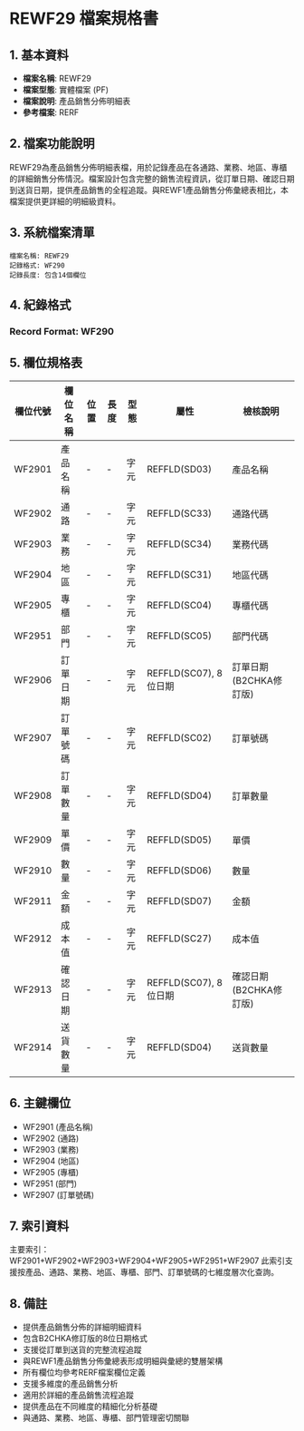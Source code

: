 # REWF29 檔案規格書

## 1. 基本資料
- **檔案名稱**: REWF29
- **檔案型態**: 實體檔案 (PF)
- **檔案說明**: 產品銷售分佈明細表
- **參考檔案**: RERF

## 2. 檔案功能說明
REWF29為產品銷售分佈明細表檔，用於記錄產品在各通路、業務、地區、專櫃的詳細銷售分佈情況。檔案設計包含完整的銷售流程資訊，從訂單日期、確認日期到送貨日期，提供產品銷售的全程追蹤。與REWF1產品銷售分佈彙總表相比，本檔案提供更詳細的明細級資料。

## 3. 系統檔案清單
```
檔案名稱: REWF29
記錄格式: WF290
記錄長度: 包含14個欄位
```

## 4. 紀錄格式
### Record Format: WF290

## 5. 欄位規格表

| 欄位代號 | 欄位名稱 | 位置 | 長度 | 型態 | 屬性 | 檢核說明 |
|---------|----------|------|------|------|------|----------|
| WF2901 | 產品名稱 | - | - | 字元 | REFFLD(SD03) | 產品名稱 |
| WF2902 | 通路 | - | - | 字元 | REFFLD(SC33) | 通路代碼 |
| WF2903 | 業務 | - | - | 字元 | REFFLD(SC34) | 業務代碼 |
| WF2904 | 地區 | - | - | 字元 | REFFLD(SC31) | 地區代碼 |
| WF2905 | 專櫃 | - | - | 字元 | REFFLD(SC04) | 專櫃代碼 |
| WF2951 | 部門 | - | - | 字元 | REFFLD(SC05) | 部門代碼 |
| WF2906 | 訂單日期 | - | - | 字元 | REFFLD(SC07), 8位日期 | 訂單日期(B2CHKA修訂版) |
| WF2907 | 訂單號碼 | - | - | 字元 | REFFLD(SC02) | 訂單號碼 |
| WF2908 | 訂單數量 | - | - | 字元 | REFFLD(SD04) | 訂單數量 |
| WF2909 | 單價 | - | - | 字元 | REFFLD(SD05) | 單價 |
| WF2910 | 數量 | - | - | 字元 | REFFLD(SD06) | 數量 |
| WF2911 | 金額 | - | - | 字元 | REFFLD(SD07) | 金額 |
| WF2912 | 成本值 | - | - | 字元 | REFFLD(SC27) | 成本值 |
| WF2913 | 確認日期 | - | - | 字元 | REFFLD(SC07), 8位日期 | 確認日期(B2CHKA修訂版) |
| WF2914 | 送貨數量 | - | - | 字元 | REFFLD(SD04) | 送貨數量 |

## 6. 主鍵欄位
- WF2901 (產品名稱)
- WF2902 (通路)
- WF2903 (業務)
- WF2904 (地區)
- WF2905 (專櫃)
- WF2951 (部門)
- WF2907 (訂單號碼)

## 7. 索引資料
主要索引：WF2901+WF2902+WF2903+WF2904+WF2905+WF2951+WF2907
此索引支援按產品、通路、業務、地區、專櫃、部門、訂單號碼的七維度層次化查詢。

## 8. 備註
- 提供產品銷售分佈的詳細明細資料
- 包含B2CHKA修訂版的8位日期格式
- 支援從訂單到送貨的完整流程追蹤
- 與REWF1產品銷售分佈彙總表形成明細與彙總的雙層架構
- 所有欄位均參考RERF檔案欄位定義
- 支援多維度的產品銷售分析
- 適用於詳細的產品銷售流程追蹤
- 提供產品在不同維度的精細化分析基礎
- 與通路、業務、地區、專櫃、部門管理密切關聯 